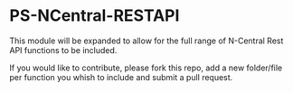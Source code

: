 # PS-NCentral-RESTAPI
This module will be expanded to allow for the full range of N-Central Rest API functions to be included.

If you would like to contribute, please fork this repo, add a new folder/file per function you whish to include and submit a pull request.